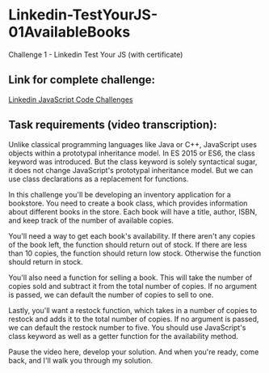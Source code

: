 # Linkedin-TestYourJS-01AvailableBooks
 Challenge 1 - Linkedin Test Your JS (with certificate)

## Link for complete challenge:
<a href="https://www.linkedin.com/learning/javascript-code-challenges/available-books?autoSkip=true&autoplay=true&resume=false">Linkedin JavaScript Code Challenges</a>

## Task requirements (video transcription):
<p>Unlike classical programming languages like Java or C++, JavaScript uses objects within a prototypal inheritance model. In ES 2015 or ES6, the class keyword was introduced. But the class keyword is solely syntactical sugar, it does not change JavaScript's prototypal inheritance model. But we can use class declarations as a replacement for functions.</p>
<p>In this challenge you'll be developing an inventory application for a bookstore. You need to create a book class, which provides information about different books in the store. Each book will have a title, author, ISBN, and keep track of the number of available copies.</p>
<p>You'll need a way to get each book's availability. If there aren't any copies of the book left, the function should return out of stock. If there are less than 10 copies, the function should return low stock. Otherwise the function should return in stock.</p>
<p>You'll also need a function for selling a book. This will take the number of copies sold and subtract it from the total number of copies. If no argument is passed, we can default the number of copies to sell to one.</p>
<p>Lastly, you'll want a restock function, which takes in a number of copies to restock and adds it to the total number of copies. If no argument is passed, we can default the restock number to five. You should use JavaScript's class keyword as well as a getter function for the availability method.</p>
<p>Pause the video here, develop your solution. And when you're ready, come back, and I'll walk you through my solution.</p>
